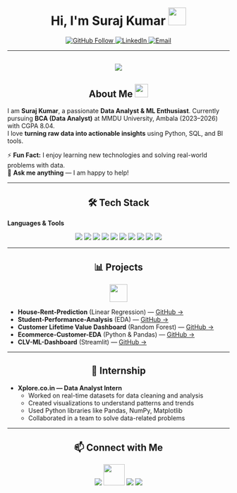 <h1 align="center">Hi, I'm Suraj Kumar <img src="https://media.giphy.com/media/hvRJCLFzcasrR4ia7z/giphy.gif" width="40"></h1>

<p align="center">
  <a href="https://github.com/surajpathak23"><img src="https://img.shields.io/github/followers/surajpathak23?label=GitHub&style=social" alt="GitHub Follow">
  </a>
  <a href="https://www.linkedin.com/in/suraj-kumar-2307skp/"><img src="https://img.shields.io/badge/LinkedIn-2.1k-blue?style=social&logo=linkedin&logoColor=white" alt="LinkedIn">
  </a>
  <a href="mailto:surajpathakdes@gmail.com">
    <img src="https://img.shields.io/badge/Email-D14836?style=flat-square&logo=gmail&logoColor=white" alt="Email">
  </a>
</p>

---


<h2 align="center"><img src="https://user-images.githubusercontent.com/39955420/147578199-56632b69-b3e8-4d9f-97e2-f046a1c2cba0.gif"></h2>

<h2 align="center">About Me <img src="https://media.giphy.com/media/3o7qDPxvynqYMeX6z6/giphy.gif" width="30"></h2>

I am **Suraj Kumar**, a passionate **Data Analyst & ML Enthusiast**. Currently pursuing **BCA (Data Analyst)** at MMDU University, Ambala (2023–2026) with CGPA 8.04.  
I love **turning raw data into actionable insights** using Python, SQL, and BI tools.  

⚡ **Fun Fact:** I enjoy learning new technologies and solving real-world problems with data.  
💬 **Ask me anything** — I am happy to help!

---

<h2 align="center">🛠 Tech Stack</h2>

**Languages & Tools**  
<p align="center">
  <img src="https://img.shields.io/badge/Python-3776AB?style=for-the-badge&logo=python&logoColor=white">
  <img src="https://img.shields.io/badge/SQL-007ACC?style=for-the-badge&logo=sql&logoColor=white">
  <img src="https://img.shields.io/badge/C++-00599C?style=for-the-badge&logo=c%2B%2B&logoColor=white">
  <img src="https://img.shields.io/badge/Pandas-150458?style=for-the-badge&logo=pandas&logoColor=white">
  <img src="https://img.shields.io/badge/NumPy-013243?style=for-the-badge&logo=numpy&logoColor=white">
  <img src="https://img.shields.io/badge/Matplotlib-F8766D?style=for-the-badge&logo=matplotlib&logoColor=white">
  <img src="https://img.shields.io/badge/Scikit--learn-0F4C81?style=for-the-badge&logo=scikit-learn&logoColor=white">
  <img src="https://img.shields.io/badge/Excel-217346?style=for-the-badge&logo=microsoft-excel&logoColor=white">
  <img src="https://img.shields.io/badge/PowerBI-F2C811?style=for-the-badge&logo=microsoft-power-bi&logoColor=black">
  <img src="https://img.shields.io/badge/GoogleColab-F9AB00?style=for-the-badge&logo=google-colab&logoColor=white">
</p>

---

<h2 align="center">📊 Projects</h2>

<p align="center">
  <a href="https://github.com/surajpathak23"><img src="https://media.giphy.com/media/3ohs4xPu3F0C6jVxEE/giphy.gif" width="40"></a>
</p>

- **House-Rent-Prediction** (Linear Regression) — [GitHub →](https://github.com/surajpathak23/House-Rent-Prediction)  
- **Student-Performance-Analysis** (EDA) — [GitHub →](https://github.com/surajpathak23/Student-Performance-Analysis)  
- **Customer Lifetime Value Dashboard** (Random Forest) — [GitHub →](https://github.com/surajpathak23/Customer-Churn-Prediction)  
- **Ecommerce-Customer-EDA** (Python & Pandas) — [GitHub →](https://github.com/surajpathak23/Ecommerce-Customer-EDA)  
- **CLV-ML-Dashboard** (Streamlit) — [GitHub →](https://github.com/surajpathak23/CLV-ML-Dashboard)  

---

<h2 align="center">🎯 Internship</h2>

- **Xplore.co.in — Data Analyst Intern**  
  - Worked on real-time datasets for data cleaning and analysis  
  - Created visualizations to understand patterns and trends  
  - Used Python libraries like Pandas, NumPy, Matplotlib  
  - Collaborated in a team to solve data-related problems  

---

<h2 align="center">📫 Connect with Me</h2>

<p align="center">
  <a href="https://www.linkedin.com/in/suraj-kumar-2307skp/"><img src="https://img.icons8.com/color/48/000000/linkedin.png"/></a>
  <a href="https://github.com/surajpathak23"><img src="https://img.icons8.com/ios11/512/EBEBEB/github.png" width="48" height="48" /></a>  
  <a href="mailto:surajpathakdes@gmail.com"><img src="https://img.icons8.com/fluency/48/000000/email.png"/></a>
  <a href="https://x.com/suraj_pathak23"><img src="https://img.icons8.com/color/48/000000/twitter.png"/></a>
</p>
